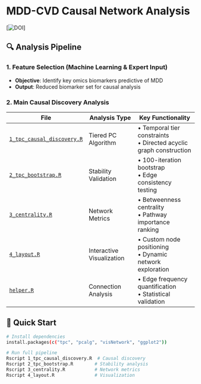 # MDD-CVD Causal Network Analysis

[![DOI](https://www.sciencedirect.com/science/article/pii/S2667174325000825)]

## 🔍 Analysis Pipeline

### 1. Feature Selection (Machine Learning & Expert Input)
- **Objective**: Identify key omics biomarkers predictive of MDD
- **Output**: Reduced biomarker set for causal analysis

### 2. Main Causal Discovery Analysis
| File | Analysis Type | Key Functionality |
|------|--------------|-------------------|
| [`1_tpc_causal_discovery.R`](1_tpc_causal_discovery.R) | Tiered PC Algorithm | • Temporal tier constraints<br>• Directed acyclic graph construction |
| [`2_tpc_bootstrap.R`](2_tpc_bootstrap.R) | Stability Validation | • 100-iteration bootstrap<br>• Edge consistency testing |
| [`3_centrality.R`](3_centrality.R) | Network Metrics | • Betweenness centrality<br>• Pathway importance ranking |
| [`4_layout.R`](4_layout.R) | Interactive Visualization | • Custom node positioning<br>• Dynamic network exploration |
| [`helper.R`](helper.R) | Connection Analysis | • Edge frequency quantification<br>• Statistical validation |

## 🚀 Quick Start
```bash
# Install dependencies
install.packages(c("tpc", "pcalg", "visNetwork", "ggplot2"))

# Run full pipeline
Rscript 1_tpc_causal_discovery.R  # Causal discovery
Rscript 2_tpc_bootstrap.R        # Stability analysis
Rscript 3_centrality.R           # Network metrics
Rscript 4_layout.R               # Visualization
